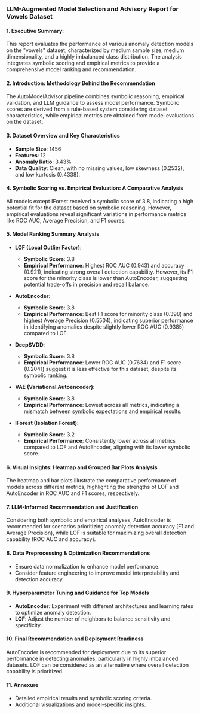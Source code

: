 ### LLM-Augmented Model Selection and Advisory Report for Vowels Dataset

#### 1. Executive Summary:
This report evaluates the performance of various anomaly detection models on the "vowels" dataset, characterized by medium sample size, medium dimensionality, and a highly imbalanced class distribution. The analysis integrates symbolic scoring and empirical metrics to provide a comprehensive model ranking and recommendation.

#### 2. Introduction: Methodology Behind the Recommendation
The AutoModelAdvisor pipeline combines symbolic reasoning, empirical validation, and LLM guidance to assess model performance. Symbolic scores are derived from a rule-based system considering dataset characteristics, while empirical metrics are obtained from model evaluations on the dataset.

#### 3. Dataset Overview and Key Characteristics
- **Sample Size**: 1456
- **Features**: 12
- **Anomaly Ratio**: 3.43%
- **Data Quality**: Clean, with no missing values, low skewness (0.2532), and low kurtosis (0.4338).

#### 4. Symbolic Scoring vs. Empirical Evaluation: A Comparative Analysis
All models except IForest received a symbolic score of 3.8, indicating a high potential fit for the dataset based on symbolic reasoning. However, empirical evaluations reveal significant variations in performance metrics like ROC AUC, Average Precision, and F1 scores.

#### 5. Model Ranking Summary Analysis
- **LOF (Local Outlier Factor)**: 
  - **Symbolic Score**: 3.8
  - **Empirical Performance**: Highest ROC AUC (0.943) and accuracy (0.921), indicating strong overall detection capability. However, its F1 score for the minority class is lower than AutoEncoder, suggesting potential trade-offs in precision and recall balance.
  
- **AutoEncoder**:
  - **Symbolic Score**: 3.8
  - **Empirical Performance**: Best F1 score for minority class (0.398) and highest Average Precision (0.5504), indicating superior performance in identifying anomalies despite slightly lower ROC AUC (0.9385) compared to LOF.

- **DeepSVDD**:
  - **Symbolic Score**: 3.8
  - **Empirical Performance**: Lower ROC AUC (0.7634) and F1 score (0.2041) suggest it is less effective for this dataset, despite its symbolic ranking.

- **VAE (Variational Autoencoder)**:
  - **Symbolic Score**: 3.8
  - **Empirical Performance**: Lowest across all metrics, indicating a mismatch between symbolic expectations and empirical results.

- **IForest (Isolation Forest)**:
  - **Symbolic Score**: 3.2
  - **Empirical Performance**: Consistently lower across all metrics compared to LOF and AutoEncoder, aligning with its lower symbolic score.

#### 6. Visual Insights: Heatmap and Grouped Bar Plots Analysis
The heatmap and bar plots illustrate the comparative performance of models across different metrics, highlighting the strengths of LOF and AutoEncoder in ROC AUC and F1 scores, respectively.

#### 7. LLM-Informed Recommendation and Justification
Considering both symbolic and empirical analyses, AutoEncoder is recommended for scenarios prioritizing anomaly detection accuracy (F1 and Average Precision), while LOF is suitable for maximizing overall detection capability (ROC AUC and accuracy).

#### 8. Data Preprocessing & Optimization Recommendations
- Ensure data normalization to enhance model performance.
- Consider feature engineering to improve model interpretability and detection accuracy.

#### 9. Hyperparameter Tuning and Guidance for Top Models
- **AutoEncoder**: Experiment with different architectures and learning rates to optimize anomaly detection.
- **LOF**: Adjust the number of neighbors to balance sensitivity and specificity.

#### 10. Final Recommendation and Deployment Readiness
AutoEncoder is recommended for deployment due to its superior performance in detecting anomalies, particularly in highly imbalanced datasets. LOF can be considered as an alternative where overall detection capability is prioritized.

#### 11. Annexure
- Detailed empirical results and symbolic scoring criteria.
- Additional visualizations and model-specific insights.